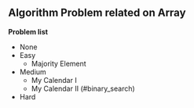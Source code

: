 ## Algorithm Problem related on Array

**Problem list**
* None
* Easy
	* Majority Element
* Medium
	* My Calendar I
	* My Calendar II (\#binary\_search)
* Hard
